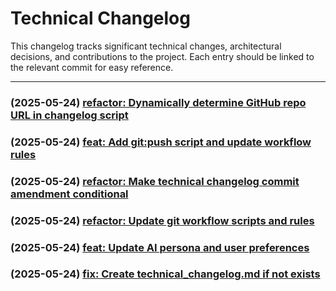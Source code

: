 # Technical Changelog
This changelog tracks significant technical changes, architectural decisions, and contributions to the project.
Each entry should be linked to the relevant commit for easy reference.

---
### (2025-05-24) [refactor: Dynamically determine GitHub repo URL in changelog script](https://github.com/shawnfromportland/devtest/commit/def493954f42a55497a3db2ea690c41bb1a0dd31)
### (2025-05-24) [feat: Add git:push script and update workflow rules](https://github.com/shawnfromportland/anytime/commit/aa041859f9e072bf69f4bdff42eb32e26f40c30d)
### (2025-05-24) [refactor: Make technical changelog commit amendment conditional](https://github.com/shawnfromportland/anytime/commit/444368afe9397fdcef6b1e0586adaf1df1c17645)
### (2025-05-24) [refactor: Update git workflow scripts and rules](https://github.com/shawnfromportland/anytime/commit/c5beace2099ee67670273c8846e73152da26d0d2)
### (2025-05-24) [feat: Update AI persona and user preferences](https://github.com/shawnfromportland/anytime/commit/58131c530ec2305447420249ea750146fc226b58)
### (2025-05-24) [fix: Create technical_changelog.md if not exists](https://github.com/shawnfromportland/anytime/commit/df18df430444425ce67807d2c8b1e1c5a7b1da80)
